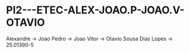 # PI2---ETEC-ALEX-JOAO.P-JOAO.V-OTAVIO

Alexandre ->
Joao Pedro ->
Joao Vitor ->
Otavio Sousa Dias Lopes -> 25.01390-5
